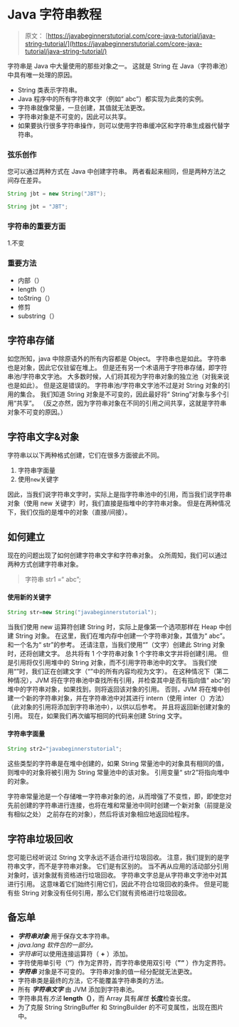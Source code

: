 # Java 字符串教程

> 原文： [https://javabeginnerstutorial.com/core-java-tutorial/java-string-tutorial/](https://javabeginnerstutorial.com/core-java-tutorial/java-string-tutorial/)

字符串是 Java 中大量使用的那些对象之一。 这就是 String 在 Java（字符串池）中具有唯一处理的原因。

*   String 类表示字符串。
*   Java 程序中的所有字符串文字（例如“ abc”）都实现为此类的实例。
*   字符串就像常量，一旦创建，其值就无法更改。
*   字符串对象是不可变的，因此可以共享。
*   如果要执行很多字符串操作，则可以使用字符串缓冲区和字符串生成器代替字符串。

### 弦乐创作

您可以通过两种方式在 Java 中创建字符串。 两者看起来相同，但是两种方法之间存在差异。

```java
String jbt = new String("JBT");  

String jbt = "JBT";
```

### 字符串的重要方面

1.不变

### 重要方法

*   内部（）
*   length（）
*   toString（）
*   修剪
*   substring（）

## 字符串存储

如您所知，java 中除原语外的所有内容都是 Object。 字符串也是如此。 字符串也是对象，因此它仅驻留在堆上。 但是还有另一个术语用于字符串存储，即字符串池/字符串文字池。 大多数时候，人们将其视为字符串对象的独立池（对我来说也是如此）。 但是这是错误的。 字符串池/字符串文字池不过是对 String 对象的引用的集合。 我们知道 String 对象是不可变的，因此最好将“ String”对象与多个引用“共享”。 （反之亦然，因为字符串对象在不同的​​引用之间共享，这就是字符串对象不可变的原因。）

## 字符串文字&对象

字符串以以下两种格式创建，它们在很多方面彼此不同。

1.  字符串字面量
2.  使用`new`关键字

因此，当我们说字符串文字时，实际上是指字符串池中的引用，而当我们说字符串对象（使用 new 关键字）时，我们直接是指堆中的字符串对象。 但是在两种情况下，我们仅指的是堆中的对象（直接/间接）。

## 如何建立

现在的问题出现了如何创建字符串文字和字符串对象。 众所周知，我们可以通过两种方式创建字符串对象。

> 字符串 str1 =“ abc”;

#### 使用新的关键字

```java
String str=new String("javabeginnerstutorial");
```

当我们使用 new 运算符创建 String 时，实际上是像第一个选项那样在 Heap 中创建 String 对象。 在这里，我们在堆内存中创建一个字符串对象，其值为“ abc”。 和一个名为“ str”的参考。
还请注意，当我们使用“”（文字）创建此 String 对象时，还将创建文字。 总共将有 1 个字符串对象 1 个字符串文字并将创建引用。 但是引用将仅引用堆中的 String 对象，而不引用字符串池中的文字。
当我们使用“”时，我们正在创建文字（“”中的所有内容均视为文字）。 在这种情况下（第二种情况），JVM 将在字符串池中查找所有引用，并检查其中是否有指向值“ abc”的堆中的字符串对象，如果找到，则将返回该对象的引用。 否则，JVM 将在堆中创建一个新的字符串对象，并在字符串池中对其进行 intern（使用 inter（）方法）（此对象的引用将添加到字符串池中），以供以后参考。 并且将返回新创建对象的引用。 现在，如果我们再次编写相同的代码来创建 String 文字。

#### 字符串字面量

```java
String str2="javabeginnerstutorial";
```

这些类型的字符串是在堆中创建的，如果 String 常量池中的对象具有相同的值，则堆中的对象将被引用为 String 常量池中的该对象。 引用变量“ str2”将指向堆中的对象。

字符串常量池是一个存储唯一字符串对象的池，从而增强了不变性，即，即使您对先前创建的字符串进行连接，也将在堆和常量池中同时创建一个新对象（前提是没有相似之处） 之前存在的对象），然后将该对象相应地返回给程序。

## 字符串垃圾回收

您可能已经听说过 String 文字永远不适合进行垃圾回收。 注意，我们提到的是字符串文字，而不是字符串对象。 它们是有区别的。 当不再从应用的活动部分引用对象时，该对象就有资格进行垃圾回收。 字符串文字总是从字符串文字池中对其进行引用。 这意味着它们始终引用它们，因此不符合垃圾回收的条件。 但是可能有些 String 对象没有任何引用，那么它们就有资格进行垃圾回收。

## 备忘单

*   ***字符串对象*** 用于保存文本字符串。
*   *java.lang 软件包的一部分。*
*   *字符串*可以使用连接运算符（ **+** ）添加。
*   字符使用单引号（**‘’**）作为定界符，而字符串使用双引号（**”“** ）作为定界符。
*   ***字符串*** 对象是不可变的。 字符串对象的值一经分配就无法更改。
*   字符串类是最终的方法，它不能覆盖字符串类的方法。
*   所有 ***字符串文字*** 由 JVM 添加到字符串池。
*   字符串具有*方法* **length（）**，而 Array 具有*属性* **长度**检查长度。
*   为了克服 String StringBuffer 和 StringBuilder 的不可变属性，出现在图片中。

